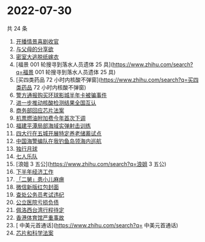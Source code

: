 # 2022-07-30

共 24 条

<!-- BEGIN -->
<!-- 最后更新时间 Sat Jul 30 2022 18:08:06 GMT+0800 (China Standard Time) -->

1. [开播情景喜剧收官](https://www.zhihu.com/search?q=开播情景喜剧收官)
1. [与父母的分享欲](https://www.zhihu.com/search?q=与父母的分享欲)
1. [密室大逃脱纸嫁衣](https://www.zhihu.com/search?q=密室大逃脱纸嫁衣)
1. [福景 001 轮搜寻到落水人员遗体 25 具](https://www.zhihu.com/search?q=福景 001 轮搜寻到落水人员遗体 25
   具)
1. [买四类药品 72 小时内核酸不弹窗](https://www.zhihu.com/search?q=买四类药品 72 小时内核酸不弹窗)
1. [警方通报购买环球影城半年卡被骗事件](https://www.zhihu.com/search?q=警方通报购买环球影城半年卡被骗事件)
1. [进一步推动核酸检测结果全国互认](https://www.zhihu.com/search?q=进一步推动核酸检测结果全国互认)
1. [商务部回应芯片法案](https://www.zhihu.com/search?q=商务部回应芯片法案)
1. [机票燃油附加费今年首次下调](https://www.zhihu.com/search?q=机票燃油附加费今年首次下调)
1. [福建平潭局部海域实弹射击训练](https://www.zhihu.com/search?q=福建平潭局部海域实弹射击训练)
1. [四大行在五城开展特定养老储蓄试点](https://www.zhihu.com/search?q=四大行在五城开展特定养老储蓄试点)
1. [中国海警编队在我钓鱼岛领海内巡航](https://www.zhihu.com/search?q=中国海警编队在我钓鱼岛领海内巡航)
1. [独行月球](https://www.zhihu.com/search?q=独行月球)
1. [七人乐队](https://www.zhihu.com/search?q=七人乐队)
1. [浪姐 3 五公](https://www.zhihu.com/search?q=浪姐 3 五公)
1. [下半年经济工作](https://www.zhihu.com/search?q=下半年经济工作)
1. [「二舅」患小儿麻痹](https://www.zhihu.com/search?q=「二舅」患小儿麻痹)
1. [微信新版红包封面](https://www.zhihu.com/search?q=微信新版红包封面)
1. [查处公务员考试违纪](https://www.zhihu.com/search?q=查处公务员考试违纪)
1. [公立医院亏损负债](https://www.zhihu.com/search?q=公立医院亏损负债)
1. [佩洛西台湾行程待定](https://www.zhihu.com/search?q=佩洛西台湾行程待定)
1. [香港体育馆严重事故](https://www.zhihu.com/search?q=香港体育馆严重事故)
1. [ 中美元首通话](https://www.zhihu.com/search?q= 中美元首通话)
1. [芯片和科学法案](https://www.zhihu.com/search?q=芯片和科学法案)

<!-- END -->
